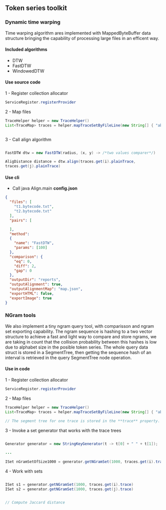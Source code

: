 ## Token series toolkit

### Dynamic time warping

Time warping algorithm ares implemented with MappedByteBuffer data structure bringing the capability of processing large files in an efficent way.

#### Included algorithms
- DTW
- FastDTW
- WindowedDTW

#### Use source code

1 - Register collection allocator

```java
ServiceRegister.registerProvider
```

2 - Map files
```java
TraceHelper helper = new TraceHelper()
List<TraceMap> traces = helper.mapTraceSetByFileLine(new String[] { "absolute_path1.txt", "absolute_path2.txt"}, false);
        
```

3 - Call align algorithm

```java

FastDTW dtw = new FastDTW(radius, (x, y) -> /*two values comparer*/)

AligDistance distance = dtw.align(traces.get(i).plainTrace,
traces.get(j).plainTrace)

```

#### Use cli

- Call java Align.main **config.json**

```json
{
  "files": [
    "t1.bytecode.txt",
    "t2.bytecode.txt"
  ],
  "pairs": [

  ],
  "method":
  {
    "name": "FastDTW",
    "params": [100]
  },
  "comparison": {
    "eq": 0,
    "diff": 2,
    "gap": 0
  },
  "outputDir": "reports",
  "outputAlignment": true,
  "outputAlignmentMap": "map.json",
  "exportHTML": false,
  "exportImage": true
}

```

### NGram tools

We also implement a tiny ngram query tool, with comparisson and ngram set exporting capability. The ngram sequence is hashing to a two vector structure to achieve a fast and light way to compare and store ngrams, we are taking in count that the collision probability between this hashes is low due to alphabet size in the posible token series. The whole query data struct is stored in a SegmentTree, then getting the sequence hash of an interval is retrieved in the query SegmentTree node operation.

#### Use in code

1 - Register collection allocator

```java
ServiceRegister.registerProvider
```

2 - Map files
```java
TraceHelper helper = new TraceHelper()
List<TraceMap> traces = helper.mapTraceSetByFileLine(new String[] { "absolute_path1.txt", "absolute_path2.txt"}, true);

// The segment tree for one trace is stored in the **trace** property.

```



3 - Invoke a set generator that works with the trace trees

```java

Generator generator = new StringKeyGenerator(t -> t[0] + " " + t[1]);

...
 
ISet nGramSetOfSize1000 = generator.getNGramSet(1000, traces.get(i).trace)


```

4 - Work with sets

```java

ISet s1 = generator.getNGramSet(1000, traces.get(i).trace)
ISet s2 = generator.getNGramSet(1000, traces.get(j).trace)


// Compute Jaccard distance

```
